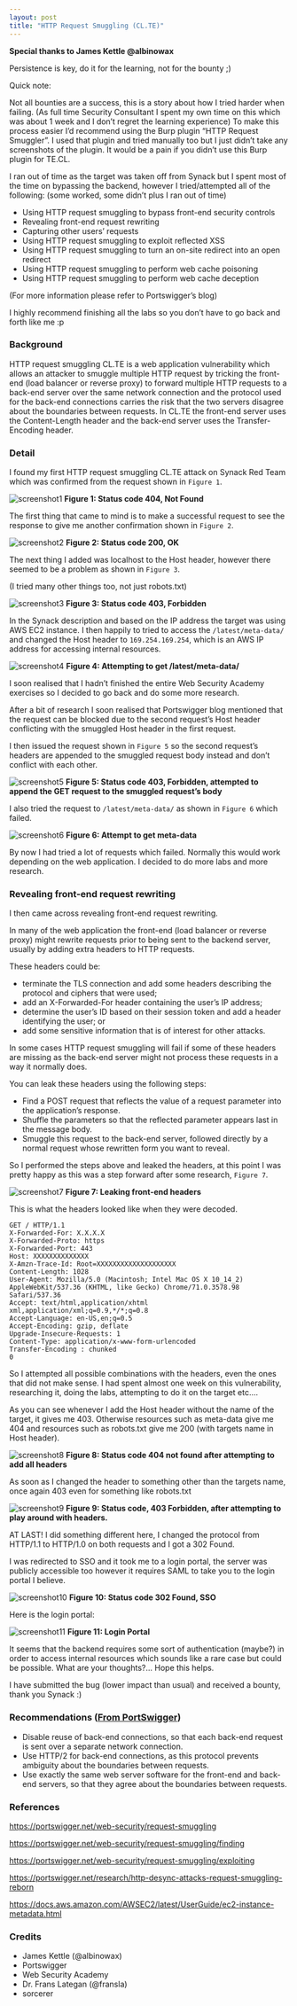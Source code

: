 ```yaml
---
layout: post
title: "HTTP Request Smuggling (CL.TE)"
---
```


**Special thanks to James Kettle @albinowax**

Persistence is key, do it for the learning, not for the bounty ;)

Quick note:

Not all bounties are a success, this is a story about how I tried harder when failing. (As full time Security Consultant I spent my own time on this which was about 1 week and I don’t regret the learning experience)
To make this process easier I’d recommend using the Burp plugin “HTTP Request Smuggler”. I used that plugin and tried manually too but I just didn’t take any screenshots of the plugin. It would be a pain if you didn’t use this Burp plugin for TE.CL.

I ran out of time as the target was taken off from Synack but I spent most of the time on bypassing the backend, however I tried/attempted all of the following: (some worked, some didn’t plus I ran out of time)

* Using HTTP request smuggling to bypass front-end security controls
* Revealing front-end request rewriting
* Capturing other users’ requests
* Using HTTP request smuggling to exploit reflected XSS
* Using HTTP request smuggling to turn an on-site redirect into an open redirect
* Using HTTP request smuggling to perform web cache poisoning
* Using HTTP request smuggling to perform web cache deception

(For more information please refer to Portswigger’s blog)

I highly recommend finishing all the labs so you don’t have to go back and forth like me :p

### Background

HTTP request smuggling CL.TE is a web application vulnerability which allows an attacker to smuggle multiple HTTP request by tricking the front-end (load balancer or reverse proxy) to forward multiple HTTP requests to a back-end server over the same network connection and the protocol used for the back-end connections carries the risk that the two servers disagree about the boundaries between requests.
In CL.TE the front-end server uses the Content-Length header and the back-end server uses the Transfer-Encoding header.

### Detail
I found my first HTTP request smuggling CL.TE attack on Synack Red Team which was confirmed from the request shown in `Figure 1`.

![screenshot1](/images/2019-09-13-HTTP-Request-Smuggling-CL-TE/screenshot1.png)
**Figure 1: Status code 404, Not Found**


The first thing that came to mind is to make a successful request to see the response to give me another confirmation shown in `Figure 2`.

![screenshot2](/images/2019-09-13-HTTP-Request-Smuggling-CL-TE/screenshot2.png)
**Figure 2: Status code 200, OK**

The next thing I added was localhost to the Host header, however there seemed to be a problem as shown in `Figure 3`.

(I tried many other things too, not just robots.txt)


![screenshot3](/images/2019-09-13-HTTP-Request-Smuggling-CL-TE/screenshot3.png)
**Figure 3: Status code 403, Forbidden**

In the Synack description and based on the IP address the target was using AWS EC2 instance. I then happily to tried to access the `/latest/meta-data/` and changed the Host header to `169.254.169.254`, which is an AWS IP address for accessing internal resources.

![screenshot4](/images/2019-09-13-HTTP-Request-Smuggling-CL-TE/screenshot4.png)
**Figure 4: Attempting to get /latest/meta-data/**

I soon realised that I hadn’t finished the entire Web Security Academy exercises so I decided to go back and do some more research.

After a bit of research I soon realised that Portswigger blog mentioned that the request can be blocked due to the second request’s Host header conflicting with the smuggled Host header in the first request.

I then issued the request shown in `Figure 5` so the second request’s headers are appended to the smuggled request body instead and don’t conflict with each other.

![screenshot5](/images/2019-09-13-HTTP-Request-Smuggling-CL-TE/screenshot5.png)
**Figure 5: Status code 403, Forbidden, attempted to append the GET request to the smuggled request’s body**

I also tried the request to `/latest/meta-data/` as shown in `Figure 6` which failed.

![screenshot6](/images/2019-09-13-HTTP-Request-Smuggling-CL-TE/screenshot6.png)
**Figure 6: Attempt to get meta-data**

By now I had tried a lot of requests which failed. Normally this would work depending on the web application. I decided to do more labs and more research.



### Revealing front-end request rewriting
I then came across revealing front-end request rewriting.

In many of the web application the front-end (load balancer or reverse proxy) might rewrite requests prior to being sent to the backend server, usually by adding extra headers to HTTP requests.

These headers could be:

* terminate the TLS connection and add some headers describing the protocol and ciphers that were used;
* add an X-Forwarded-For header containing the user’s IP address;
* determine the user’s ID based on their session token and add a header identifying the user; or
* add some sensitive information that is of interest for other attacks.

In some cases HTTP request smuggling will fail if some of these headers are missing as the back-end server might not process these requests in a way it normally does.

You can leak these headers using the following steps:

* Find a POST request that reflects the value of a request parameter into the application’s response.
* Shuffle the parameters so that the reflected parameter appears last in the message body.
* Smuggle this request to the back-end server, followed directly by a normal request whose rewritten form you want to reveal.

So I performed the steps above and leaked the headers, at this point I was pretty happy as this was a step forward after some research, `Figure 7`.

![screenshot7](/images/2019-09-13-HTTP-Request-Smuggling-CL-TE/screenshot7.png)
**Figure 7: Leaking front-end headers**

This is what the headers looked like when they were decoded.

```
GET / HTTP/1.1
X-Forwarded-For: X.X.X.X
X-Forwarded-Proto: https
X-Forwarded-Port: 443
Host: XXXXXXXXXXXXXX
X-Amzn-Trace-Id: Root=XXXXXXXXXXXXXXXXXXXX
Content-Length: 1028
User-Agent: Mozilla/5.0 (Macintosh; Intel Mac OS X 10_14_2) AppleWebKit/537.36 (KHTML, like Gecko) Chrome/71.0.3578.98 Safari/537.36
Accept: text/html,application/xhtml xml,application/xml;q=0.9,*/*;q=0.8
Accept-Language: en-US,en;q=0.5
Accept-Encoding: gzip, deflate
Upgrade-Insecure-Requests: 1
Content-Type: application/x-www-form-urlencoded
Transfer-Encoding : chunked
0
```

So I attempted all possible combinations with the headers, even the ones that did not make sense. I had spent almost one week on this vulnerability, researching it, doing the labs, attempting to do it on the target etc....

As you can see whenever I add the Host header without the name of the target, it gives me 403. Otherwise resources such as meta-data give me 404 and resources such as robots.txt give me 200 (with targets name in Host header).

![screenshot8](/images/2019-09-13-HTTP-Request-Smuggling-CL-TE/screenshot8.png)
**Figure 8: Status code 404 not found after attempting to add all headers**

As soon as I changed the header to something other than the targets name, once again 403 even for something like robots.txt

![screenshot9](/images/2019-09-13-HTTP-Request-Smuggling-CL-TE/screenshot9.png)
**Figure 9: Status code, 403 Forbidden, after attempting to play around with headers.**

AT LAST! I did something different here, I changed the protocol from HTTP/1.1 to HTTP/1.0 on both requests and I got a 302 Found.

I was redirected to SSO and it took me to a login portal, the server was publicly accessible too however it requires SAML to take you to the login portal I believe.

![screenshot10](/images/2019-09-13-HTTP-Request-Smuggling-CL-TE/screenshot10.png)
**Figure 10: Status code 302 Found, SSO**

Here is the login portal:

![screenshot11](/images/2019-09-13-HTTP-Request-Smuggling-CL-TE/screenshot11.png)
**Figure 11: Login Portal**

It seems that the backend requires some sort of authentication (maybe?) in order to access internal resources which sounds like a rare case but could be possible. What are your thoughts?... Hope this helps.

I have submitted the bug (lower impact than usual) and received a bounty, thank you Synack :)


### Recommendations ([From PortSwigger](https://portswigger.net/web-security/request-smuggling))
* Disable reuse of back-end connections, so that each back-end request is sent over a separate network connection.
* Use HTTP/2 for back-end connections, as this protocol prevents ambiguity about the boundaries between requests.
* Use exactly the same web server software for the front-end and back-end servers, so that they agree about the boundaries between requests.


### References
<https://portswigger.net/web-security/request-smuggling>

<https://portswigger.net/web-security/request-smuggling/finding>

<https://portswigger.net/web-security/request-smuggling/exploiting>

<https://portswigger.net/research/http-desync-attacks-request-smuggling-reborn>

<https://docs.aws.amazon.com/AWSEC2/latest/UserGuide/ec2-instance-metadata.html>

### Credits
* James Kettle (@albinowax)
* Portswigger
* Web Security Academy
* Dr. Frans Lategan (@fransla)
* sorcerer
